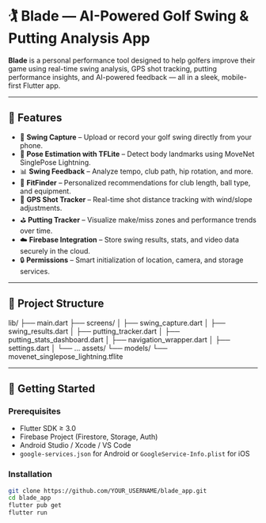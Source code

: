 # 🏌️ Blade — AI-Powered Golf Swing & Putting Analysis App

**Blade** is a personal performance tool designed to help golfers improve their game using real-time swing analysis, GPS shot tracking, putting performance insights, and AI-powered feedback — all in a sleek, mobile-first Flutter app.

---

## 🚀 Features

- 📸 **Swing Capture** – Upload or record your golf swing directly from your phone.
- 🧠 **Pose Estimation with TFLite** – Detect body landmarks using MoveNet SinglePose Lightning.
- 📊 **Swing Feedback** – Analyze tempo, club path, hip rotation, and more.
- 📏 **FitFinder** – Personalized recommendations for club length, ball type, and equipment.
- 📍 **GPS Shot Tracker** – Real-time shot distance tracking with wind/slope adjustments.
- ⛳ **Putting Tracker** – Visualize make/miss zones and performance trends over time.
- ☁️ **Firebase Integration** – Store swing results, stats, and video data securely in the cloud.
- 🔒 **Permissions** – Smart initialization of location, camera, and storage services.

---

## 🧱 Project Structure

lib/
├── main.dart
├── screens/
│ ├── swing_capture.dart
│ ├── swing_results.dart
│ ├── putting_tracker.dart
│ ├── putting_stats_dashboard.dart
│ ├── navigation_wrapper.dart
│ ├── settings.dart
│ └── ...
assets/
└── models/
└── movenet_singlepose_lightning.tflite


---

## 🔧 Getting Started

### Prerequisites
- Flutter SDK ≥ 3.0
- Firebase Project (Firestore, Storage, Auth)
- Android Studio / Xcode / VS Code
- `google-services.json` for Android or `GoogleService-Info.plist` for iOS

### Installation
```bash
git clone https://github.com/YOUR_USERNAME/blade_app.git
cd blade_app
flutter pub get
flutter run
